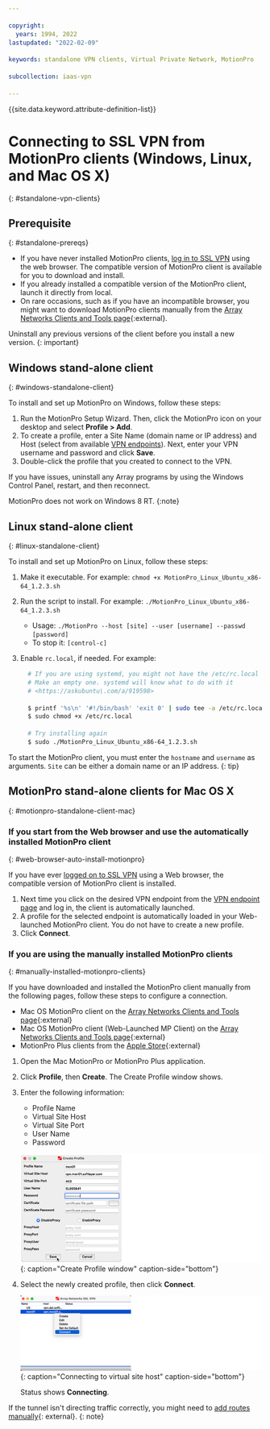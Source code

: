 ```yaml
---

copyright:
  years: 1994, 2022
lastupdated: "2022-02-09"

keywords: standalone VPN clients, Virtual Private Network, MotionPro

subcollection: iaas-vpn

---
```


{{site.data.keyword.attribute-definition-list}}

# Connecting to SSL VPN from MotionPro clients (Windows, Linux, and Mac OS X)
{: #standalone-vpn-clients}

## Prerequisite
{: #standalone-prereqs}

* If you have never installed MotionPro clients, [log in to SSL VPN](/docs/iaas-vpn?topic=iaas-vpn-getting-started#login-to-the-vpn) using the web browser. The compatible version of MotionPro client is available for you to download and install.
* If you already installed a compatible version of the MotionPro client, launch it directly from local.  
* On rare occasions, such as if you have an incompatible browser, you might want to download MotionPro clients manually from the [Array Networks Clients and Tools page](https://support.arraynetworks.net/prx/001/http/supportportal.arraynetworks.net/downloads/downloads.html){:external}. 

Uninstall any previous versions of the client before you install a new version.
{: important}

## Windows stand-alone client
{: #windows-standalone-client}

To install and set up MotionPro on Windows, follow these steps:

1. Run the MotionPro Setup Wizard. Then, click the MotionPro icon on your desktop and select **Profile > Add**.
1. To create a profile, enter a Site Name (domain name or IP address) and Host (select from available [VPN endpoints](/docs/iaas-vpn?topic=iaas-vpn-available-vpn-endpoints)). Next, enter your VPN username and password and click **Save**.
1. Double-click the profile that you created to connect to the VPN.

If you have issues, uninstall any Array programs by using the Windows Control Panel, restart, and then reconnect.

   MotionPro does not work on Windows 8 RT.
   {:note}

## Linux stand-alone client
{: #linux-standalone-client}

To install and set up MotionPro on Linux, follow these steps:

1. Make it executable. For example: `chmod +x MotionPro_Linux_Ubuntu_x86-64_1.2.3.sh`
1. Run the script to install. For example: `./MotionPro_Linux_Ubuntu_x86-64_1.2.3.sh`

   * Usage:  `./MotionPro --host [site] --user [username] --passwd [password]`
   * To stop it:  `[control-c]`

1. Enable `rc.local`, if needed. For example:

   ```sh 
     # If you are using systemd, you might not have the /etc/rc.local file, and you will get an "Auto start script file was not found in system!" error.
     # Make an empty one. systemd will know what to do with it
     # <https://askubuntu\.com/a/919598>

     $ printf '%s\n' '#!/bin/bash' 'exit 0' | sudo tee -a /etc/rc.local
     $ sudo chmod +x /etc/rc.local

     # Try installing again
     $ sudo ./MotionPro_Linux_Ubuntu_x86-64_1.2.3.sh
   ```      

To start the MotionPro client, you must enter the `hostname` and `username` as arguments. `Site` can be either a domain name or an IP address.
{: tip}

## MotionPro stand-alone clients for Mac OS X
{: #motionpro-standalone-client-mac}

### If you start from the Web browser and use the automatically installed MotionPro client
{: #web-browser-auto-install-motionpro}

If you have ever [logged on to SSL VPN](/docs/iaas-vpn?topic=iaas-vpn-getting-started#login-to-the-vpn) using a Web browser, the compatible version of MotionPro client is installed.

1. Next time you click on the desired VPN endpoint from the [VPN endpoint page](https://www.ibm.com/cloud/vpn-access) and log in, the client is automatically launched. 
2. A profile for the selected endpoint is automatically loaded in your Web-launched MotionPro client. You do not have to create a new profile.
3. Click **Connect**.

### If you are using the manually installed MotionPro clients
{: #manually-installed-motionpro-clients}

If you have downloaded and installed the MotionPro client manually from the following pages, follow these steps to configure a connection.

* Mac OS MotionPro client on the [Array Networks Clients and Tools page](https://support.arraynetworks.net/prx/001/http/supportportal.arraynetworks.net/downloads/downloads.html){:external}
* Mac OS MotionPro client (Web-Launched MP Client) on the [Array Networks Clients and Tools page](https://support.arraynetworks.net/prx/001/http/supportportal.arraynetworks.net/downloads/downloads.html){:external}
* MotionPro Plus clients from the [Apple Store](https://apps.apple.com/us/app/motionpro-plus/id1218085720?mt=12){:external}

1. Open the Mac MotionPro or MotionPro Plus application.
1. Click **Profile**, then **Create**. The Create Profile window shows.
1. Enter the following information:
   * Profile Name
   * Virtual Site Host
   * Virtual Site Port
   * User Name
   * Password

   ![Create Profile window](images/mac-standalone.png){: caption="Create Profile window" caption-side="bottom"}
   
1. Select the newly created profile, then click **Connect**. 

   ![Connecting to virtual site host](images/mac-standalone-connect.png){: caption="Connecting to virtual site host" caption-side="bottom"}

   Status shows **Connecting**. 
 
If the tunnel isn't directing traffic correctly, you might need to [add routes manually](https://discussions.apple.com/thread/2735376){: external}.
{: note}
